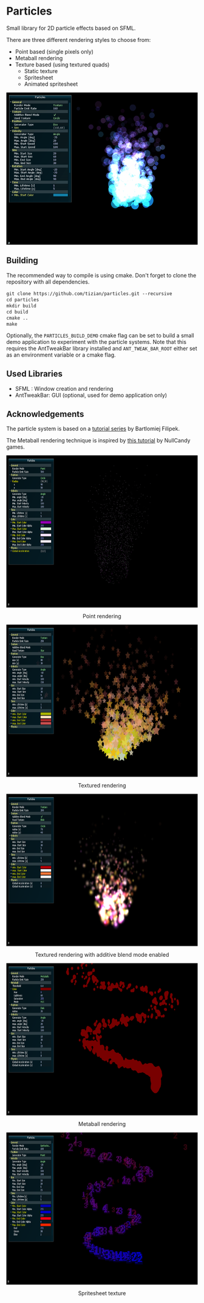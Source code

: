 # Particles
Small library for 2D particle effects based on SFML.

There are three different rendering styles to choose from:
* Point based (single pixels only)
* Metaball rendering
* Texture based (using textured quads)
  * Static texture
  * Spritesheet
  * Animated spritesheet


<img src="screenshots/preview.gif" align="center" height="400" >

## Building

The recommended way to compile is using cmake. Don't forget to clone the repository with all dependencies.

```
git clone https://github.com/tizian/particles.git --recursive
cd particles
mkdir build
cd build
cmake ..
make
```

Optionally, the `PARTICLES_BUILD_DEMO` cmake flag can be set to build a small demo application to experiment with the particle systems. Note that this requires the AntTweakBar library installed and `ANT_TWEAK_BAR_ROOT` either set as an environment variable or a cmake flag. 

## Used Libraries

* SFML : Window creation and rendering
* AntTweakBar: GUI (optional, used for demo application only)

## Acknowledgements

The particle system is based on a [tutorial series](http://www.bfilipek.com/2014/03/three-particle-effects.html) by Bartlomiej Filipek.

The Metaball rendering technique is inspired by [this tutorial](http://nullcandy.com/2d-metaballs-in-xna/) by NullCandy games.

<img src="screenshots/screenshot5.png" align="center" height="400" >
<p align="center">Point rendering</p>

<img src="screenshots/screenshot3.png" align="center" height="400" >
<p align="center">Textured rendering</p>

<img src="screenshots/screenshot2.png" align="center" height="400" >
<p align="center">Textured rendering with additive blend mode enabled</p>

<img src="screenshots/screenshot4.png" align="center" height="400" >
<p align="center">Metaball rendering</p>

<img src="screenshots/screenshot6.png" align="center" height="400" >
<p align="center">Spritesheet texture</p>
